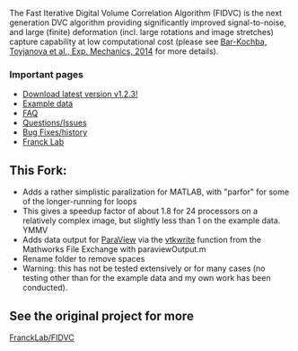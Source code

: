 The Fast Iterative Digital Volume Correlation Algorithm (FIDVC) is the next generation DVC algorithm providing significantly improved signal-to-noise, and large (finite) deformation (incl. large rotations and image stretches) capture capability at low computational cost (please see [Bar-Kochba, Toyjanova et al., Exp. Mechanics, 2014](http://link.springer.com/article/10.1007/s11340-014-9874-2?sa_campaign=email/event/articleAuthor/onlineFirst) for more details).

### Important pages
* [Download latest version v1.2.3!](https://github.com/FranckLab/FIDVC/releases)
* [Example data](https://drive.google.com/folderview?id=0ByhZqlrbo5srSmU2ZW1TOXpfVkE&usp=sharing)
* [FAQ](https://github.com/FranckLab/FIDVC#faq)
* [Questions/Issues](https://github.com/FranckLab/FIDVC/issues)
* [Bug Fixes/history](https://github.com/FranckLab/FIDVC/wiki/Bug-Fixes!)
* [Franck Lab](http://franck.engin.brown.edu)
 
## This Fork:
* Adds a rather simplistic paralization for MATLAB, with "parfor" for some of the longer-running for loops
* This gives a speedup factor of about 1.8 for 24 processors on a relatively complex image, but slightly less than 1 on the example data. YMMV
* Adds data output for [ParaView](http://www.paraview.org/) via the [vtkwrite](https://www.mathworks.com/matlabcentral/fileexchange/47814-vtkwrite---exports-various-2d-3d-data-to-paraview-in-vtk-file-format) function from the Mathworks File Exchange with paraviewOutput.m
* Rename folder to remove spaces
* Warning: this has not be tested extensively or for many cases (no testing other than for the example data and my own work has been conducted).

## See the original project for more
[FranckLab/FIDVC](https://github.com/FranckLab/FIDVC)
